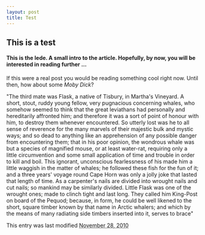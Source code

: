 ```yaml
---
layout: post
title: Test
---
```


## This is a test ##

#### This is the lede. A small intro to the article. Hopefully, by now, you will be interested in reading further ... ####

If this were a real post you would be reading something cool right now. Until then, how about some *Moby Dick*?

"The third mate was Flask, a native of Tisbury, in Martha's Vineyard. A short, stout, ruddy young fellow, very pugnacious concerning whales, who somehow seemed to think that the great leviathans had personally and hereditarily affronted him; and therefore it was a sort of point of honour with him, to destroy them whenever encountered. So utterly lost was he to all sense of reverence for the many marvels of their majestic bulk and mystic ways; and so dead to anything like an apprehension of any possible danger from encountering them; that in his poor opinion, the wondrous whale was but a species of magnified mouse, or at least water-rat, requiring only a little circumvention and some small application of time and trouble in order to kill and boil. This ignorant, unconscious fearlessness of his made him a little waggish in the matter of whales; he followed these fish for the fun of it; and a three years' voyage round Cape Horn was only a jolly joke that lasted that length of time. As a carpenter's nails are divided into wrought nails and cut nails; so mankind may be similarly divided. Little Flask was one of the wrought ones; made to clinch tight and last long. They called him King-Post on board of the Pequod; because, in form, he could be well likened to the short, square timber known by that name in Arctic whalers; and which by the means of many radiating side timbers inserted into it, serves to brace"

<div class="timestamp">
<p class="timestamp">This entry was last modified <abbr class="timeago" title="2010-11-28 00:30:23">November 28, 2010</abbr></p>
</div>
